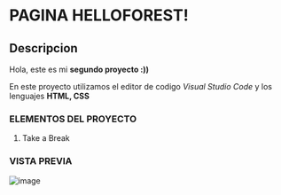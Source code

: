 # PAGINA HELLOFOREST!
## Descripcion
Hola, este es mi **segundo proyecto :))**

En este proyecto utilizamos el editor de codigo *Visual Studio Code* y los lenguajes **HTML, CSS**

### ELEMENTOS DEL PROYECTO
<ol>
  <li>Take a Break</li>
</ol>

### VISTA PREVIA
![image](https://github.com/MonHT04/helloforest_flexbox/assets/151889456/b00aaed2-0874-4900-9c0a-7c1e5a26c982)


